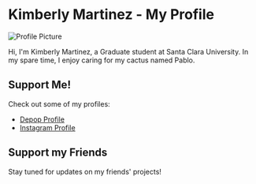 # Kimberly Martinez - My Profile

![Profile Picture]()

Hi, I'm Kimberly Martinez, a Graduate student at Santa Clara University. In my spare time, I enjoy caring for my cactus named Pablo.

## Support Me!

Check out some of my profiles:

- [Depop Profile](https://www.depop.com/amazon_alexa_/)
- [Instagram Profile](https://www.instagram.com/hey_alexa02/)

## Support my Friends

Stay tuned for updates on my friends' projects!
